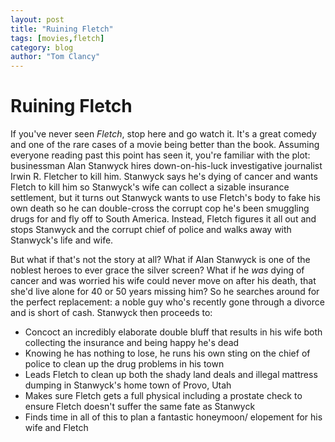 ```yaml
---
layout: post
title: "Ruining Fletch"
tags: [movies,fletch]
category: blog
author: "Tom Clancy"
---
```


# Ruining Fletch

If you've never seen *Fletch*, stop here and go watch it. It's a great comedy and one of the rare cases of a movie being better than the book. Assuming everyone reading past this point has seen it, you're familiar with the plot: businessman Alan Stanwyck hires down-on-his-luck investigative journalist Irwin R. Fletcher to kill him. Stanwyck says he's dying of cancer and wants Fletch to kill him so Stanwyck's wife can collect a sizable insurance settlement, but it turns out Stanwyck wants to use Fletch's body to fake his own death so he can double-cross the corrupt cop he's been smuggling drugs for and fly off to South America. Instead, Fletch figures it all out and stops Stanwyck and the corrupt chief of police and walks away with Stanwyck's life and wife.

But what if that's not the story at all? What if Alan Stanwyck is one of the noblest heroes to ever grace the silver screen? What if he *was* dying of cancer and was worried his wife could never move on after his death, that she'd live alone for 40 or 50 years missing him? So he searches around for the perfect replacement: a noble guy who's recently gone through a divorce and is short of cash. Stanwyck then proceeds to:

* Concoct an incredibly elaborate double bluff that results in his wife both collecting the insurance and being happy he's dead
* Knowing he has nothing to lose, he runs his own sting on the chief of police to clean up the drug problems in his town
* Leads Fletch to clean up both the shady land deals and illegal mattress dumping in Stanwyck's home town of Provo, Utah
* Makes sure Fletch gets a full physical including a prostate check to ensure Fletch doesn't suffer the same fate as Stanwyck
* Finds time in all of this to plan a fantastic honeymoon/ elopement for his wife and Fletch
